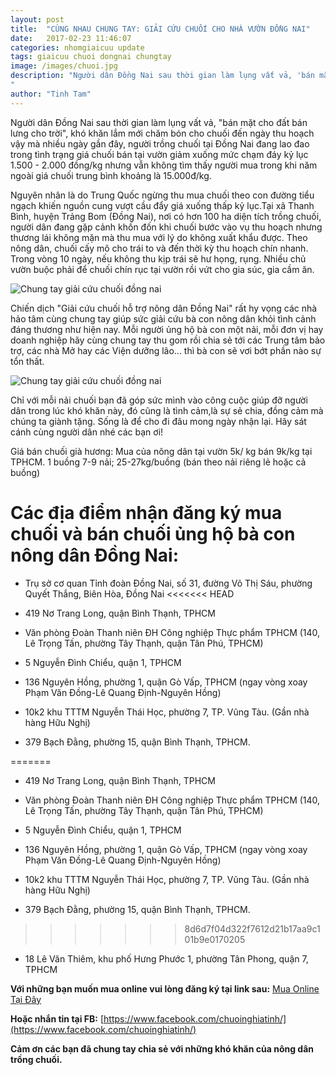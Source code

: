 ```yaml
---
layout: post
title:  "CÙNG NHAU CHUNG TAY: GIẢI CỨU CHUỐI CHO NHÀ VƯỜN ĐỒNG NAI"
date:   2017-02-23 11:46:07
categories: nhomgiaicuu update
tags: giaicuu chuoi dongnai chungtay
image: /images/chuoi.jpg
description: "Người dân Đồng Nai sau thời gian làm lụng vất vả, 'bán mặt cho đất bán lưng cho trời', khó khăn lắm mới chăm bón cho chuối đến ngày thu hoạch vậy mà nhiều ngày gần đây, người trồng chuối tại Đồng Nai đang lao đao trong tình trạng giá chuối bán tại vườn giảm xuống mức chạm đáy kỷ lục 1.500 - 2.000 đồng/kg nhưng vẫn không tìm thấy người mua trong khi năm ngoài giá chuối trung bình khoảng là 15.000đ/kg.
"
author: "Tinh Tam"
---
```


Người dân Đồng Nai sau thời gian làm lụng vất vả, "bán mặt cho đất bán lưng cho trời", khó khăn lắm mới chăm bón cho chuối đến ngày thu hoạch vậy mà nhiều ngày gần đây, người trồng chuối tại Đồng Nai đang lao đao trong tình trạng giá chuối bán tại vườn giảm xuống mức chạm đáy kỷ lục 1.500 - 2.000 đồng/kg nhưng vẫn không tìm thấy người mua trong khi năm ngoài giá chuối trung bình khoảng là 15.000đ/kg.

Nguyên nhân là do Trung Quốc ngừng thu mua chuối theo con đường tiểu ngạch khiến nguồn cung vượt cầu đẩy giá xuống thấp kỷ lục.Tại xã Thanh Bình, huyện Trảng Bom (Đồng Nai), nơi có hơn 100 ha diện tích trồng chuối, người dân đang gặp cảnh khốn đốn khi chuối bước vào vụ thu hoạch nhưng thương lái không mặn mà thu mua với lý do không xuất khẩu được.
Theo nông dân, chuối cấy mô cho trái to và đến thời kỳ thu hoạch chín nhanh. Trong vòng 10 ngày, nếu không thu kịp trái sẽ hư họng, rụng. Nhiều chủ vườn buộc phải để chuối chín rục tại vườn rồi vứt cho gia súc, gia cầm ăn. 

![Chung tay giải cứu chuối đồng nai ](https://giaicuunongsanviet.github.io/images/chuoi/chuoi1.jpg)

Chiến dịch "Giải cứu chuối hỗ trợ nông dân Đồng Nai" rất hy vọng các nhà hảo tâm cùng chung tay giúp sức giải cứu bà con nông dân khỏi tình cảnh đáng thương như hiện nay. Mỗi người ủng hộ bà con một nải, mỗi đơn vị hay doanh nghiệp hãy cùng chung tay thu gom rồi chia sẻ tới các Trung tâm bảo trợ, các nhà Mở hay các Viện dưỡng lão... thì bà con sẽ vơi bớt phần nào sự tổn thất. 

![Chung tay giải cứu chuối đồng nai ](https://giaicuunongsanviet.github.io/images/chuoi/chuoi2.jpg)

Chỉ với mỗi nải chuối bạn đã góp sức mình vào công cuộc giúp đỡ người dân trong lúc khó khăn này, đó cũng là tình cảm,là sự sẻ chia, đồng cảm mà chúng ta giành tặng. Sống là để cho đi đâu mong ngày nhận lại. Hãy sát cánh cùng người dân nhé các bạn ơi!

Giá bán chuối già hương: Mua của nông dân tại vườn 5k/ kg bán 9k/kg tại TPHCM. 1 buồng 7-9 nải; 25-27kg/buồng (bán theo nải riêng lẻ hoặc cả buồng)


# Các địa điểm nhận đăng ký mua chuối và bán chuối ủng hộ bà con nông dân Đồng Nai:

* Trụ sở cơ quan Tỉnh đoàn Đồng Nai, số 31, đường Võ Thị Sáu, phường Quyết Thắng, Biên Hòa, Đồng Nai
<<<<<<< HEAD

* 419 Nơ Trang Long, quận Bình Thạnh, TPHCM

* Văn phòng Đoàn Thanh niên ĐH Công nghiệp Thực phẩm TPHCM (140, Lê Trọng Tấn, phường Tây Thạnh, quận Tân Phú, TPHCM)

* 5 Nguyễn Đình Chiểu, quận 1, TPHCM

* 136 Nguyên Hồng, phường 1, quận Gò Vấp, TPHCM (ngay vòng xoay Phạm Văn Đồng-Lê Quang Định-Nguyên Hồng)

* 10k2 khu TTTM Nguyễn Thái Học, phường 7, TP. Vũng Tàu. (Gần nhà hàng Hữu Nghị)

* 379 Bạch Đằng, phường 15, quận Bình Thạnh, TPHCM.

=======

* 419 Nơ Trang Long, quận Bình Thạnh, TPHCM

* Văn phòng Đoàn Thanh niên ĐH Công nghiệp Thực phẩm TPHCM (140, Lê Trọng Tấn, phường Tây Thạnh, quận Tân Phú, TPHCM)

* 5 Nguyễn Đình Chiểu, quận 1, TPHCM

* 136 Nguyên Hồng, phường 1, quận Gò Vấp, TPHCM (ngay vòng xoay Phạm Văn Đồng-Lê Quang Định-Nguyên Hồng)

* 10k2 khu TTTM Nguyễn Thái Học, phường 7, TP. Vũng Tàu. (Gần nhà hàng Hữu Nghị)

* 379 Bạch Đằng, phường 15, quận Bình Thạnh, TPHCM.

>>>>>>> 8d6d7f04d322f7612d21b17aa9c101b9e0170205
* 18 Lê Văn Thiêm, khu phố Hưng Phước 1, phường Tân Phong, quận 7, TPHCM

**Với những bạn muốn mua online vui lòng đăng ký tại link sau:**
[Mua Online Tại Đây](https://goo.gl/forms/6Cs0McBNNE6mATQG2)

**Hoặc nhắn tin tại FB:** [https://www.facebook.com/chuoinghiatinh/](https://www.facebook.com/chuoinghiatinh/)

**Cảm ơn các bạn đã chung tay chia sẻ với những khó khăn của nông dân trồng chuối.**
